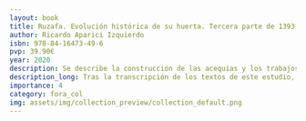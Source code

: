 ```yaml
---
layout: book
title: Ruzafa. Evolución histórica de su huerta. Tercera parte de 1393 a 1447.  Vol. I y II.
author: Ricardo Aparici Izquierdo
isbn: 978-84-16473-49-6
pvp: 39.90€
year: 2020
description: Se describe la construcción de las acequias y los trabajos de mantenimiento
description_long: Tras la transcripción de los textos de este estudio, publicamos las fotografías de los Manuales del Consell que hemos transcrito y comentado en los textos, con una traducción literal de los mismos siguiendo las normas que detallamos en el mismo apèndice.
importance: 4
category: fora_col
img: assets/img/collection_preview/collection_default.png
---
```

